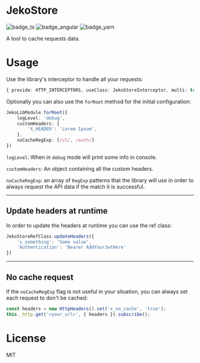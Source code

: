 # JekoStore

![badge_ts] ![badge_angular]  ![badge_yarn]

A tool to cache requests data.

# Usage

Use the library's interceptor to handle all your requests: 

```typescript
{ provide: HTTP_INTERCEPTORS, useClass: JekoStoreInterceptor, multi: true }
```

Optionally you can also use the `forRoot` method for the initial configuration: 

```typescript
JekoLibModule.forRoot({
    logLevel: 'debug',
    customHeaders: {
        'X_HEADER': 'Lorem Ipsum',
    },
    noCacheRegExp: [/v2/, /auth/]
})
```

`logLevel`: When in `debug` mode will print some info in console.

`customHeaders`: An object containing all the custom headers.

`noCacheRegExp`: an array of `RegExp` patterns that the library will use in order to always request the API data if the match it is successful.

___

## Update headers at runtime

In order to update the headers at runtime you can use the ref class: 

```typescript
JekoStoreRefClass.updateHeaders({
    'x_something': 'Some value',
    'Authentication': 'Bearer AddYourJwtHere'
})
```

___
## No cache request

If the `noCacheRegExp` flag is not useful in your situation, you can always set each request to don't be cached: 

```typescript
const headers = new HttpHeaders().set('x_no_cache', 'true');
this._http.get('<your_url>', { headers }).subscribe();
```

# License
MIT



[badge_ts]: https://img.shields.io/badge/TypeScript-007ACC?style=for-the-badge&logo=typescript&logoColor=white
[badge_angular]: https://img.shields.io/badge/Angular-DD0031?style=for-the-badge&logo=angular&logoColor=white
[badge_yarn]: https://img.shields.io/badge/Yarn-2C8EBB?style=for-the-badge&logo=yarn&logoColor=white

